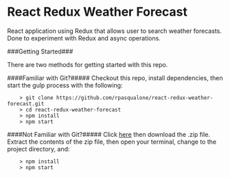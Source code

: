 # React Redux Weather Forecast

React application using Redux that allows user to search weather forecasts. Done to experiment with Redux and async operations.

###Getting Started###

There are two methods for getting started with this repo.

####Familiar with Git?#####
Checkout this repo, install dependencies, then start the gulp process with the following:

```
	> git clone https://github.com/rpasqualone/react-redux-weather-forecast.git
	> cd react-redux-weather-forecast
	> npm install
	> npm start
```

####Not Familiar with Git?#####
Click [here](https://github.com/rpasqualone/react-redux-weather-forecast/archive/master.zip) then download the .zip file.  Extract the contents of the zip file, then open your terminal, change to the project directory, and:

```
	> npm install
	> npm start
```
